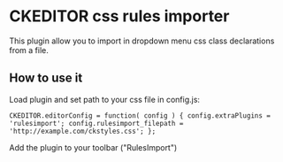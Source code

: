 CKEDITOR css rules importer
============================

This plugin allow you to import in dropdown menu css class declarations from a file.

How to use it
---------------------------------------

Load plugin and set path to your css file in config.js:

`CKEDITOR.editorConfig = function( config )
{
    config.extraPlugins = 'rulesimport';
	config.rulesimport_filepath = 'http://example.com/ckstyles.css';
};`

Add the plugin to your toolbar ("RulesImport")